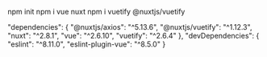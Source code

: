 npm init
npm i vue nuxt
npm i vuetify @nuxtjs/vuetify

"dependencies": {
    "@nuxtjs/axios": "^5.13.6",
    "@nuxtjs/vuetify": "^1.12.3",
    "nuxt": "^2.8.1",
    "vue": "^2.6.10",
    "vuetify": "^2.6.4"
  },
  "devDependencies": {
    "eslint": "^8.11.0",
    "eslint-plugin-vue": "^8.5.0"
  }